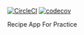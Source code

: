 [![CircleCI](https://circleci.com/gh/nikolacvetkovic/recipe.svg?style=svg)](https://circleci.com/gh/nikolacvetkovic/recipe)  [![codecov](https://codecov.io/gh/nikolacvetkovic/recipe/branch/master/graph/badge.svg)](https://codecov.io/gh/nikolacvetkovic/recipe)

Recipe App For Practice
